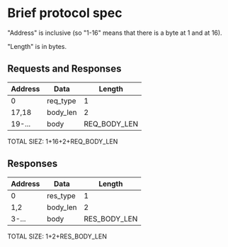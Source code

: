 # Brief protocol spec

"Address" is inclusive (so "1-16" means that there is a byte at 1 and at 16).

"Length" is in bytes.

## Requests and Responses

| Address          | Data      | Length         |
|------------------|-----------|----------------|
| 0                | req\_type | 1              |
| 17,18            | body\_len | 2              |
| 19-...           | body      | REQ\_BODY\_LEN |

TOTAL SIEZ: 1+16+2+REQ\_BODY\_LEN

## Responses

| Address          | Data      | Length         |
|------------------|-----------|----------------|
| 0                | res\_type | 1              |
| 1,2              | body\_len | 2              |
| 3-...            | body      | RES\_BODY\_LEN |

TOTAL SIZE: 1+2+RES\_BODY\_LEN

